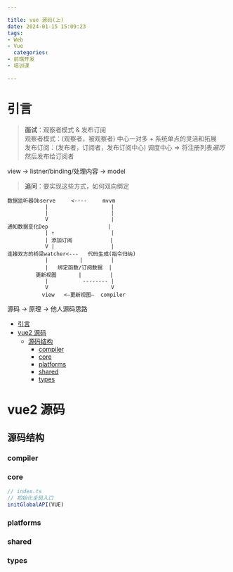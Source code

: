 ```yaml
---

title: vue 源码(上)
date: 2024-01-15 15:09:23
tags:
- Web
- Vue
  categories:
- 前端开发
- 培训课

---
```


# 引言

> **面试**：观察者模式 & 发布订阅  
> 观察者模式：(观察者，被观察者) 中心一对多 + 系统单点的灵活和拓展  
> 发布订阅：(发布者，订阅者，发布订阅中心) 调度中心 => 将注册列表*遍历*然后发布给订阅者

view -> listner/binding/处理内容 -> model

> **追问**：要实现这些方式，如何双向绑定

    数据监听器Observe     <----     mvvm
                |                    |
                |                    |
                V                    |
    通知数据变化Dep                   |
                | ↑                  |
                | 添加订阅            |
                V |                  |
    连接双方的桥梁watcher<---   代码生成(指令归纳)
                |          |         |
                |   绑定函数/订阅数据  |
             更新视图       |         |
                |           -------- |
                V                    V
               view   <—更新视图—  compiler

源码 -> 原理 -> 他人源码思路

<!-- more -->

- [引言](#引言)
- [vue2 源码](#vue2-源码)
  - [源码结构](#源码结构)
    - [compiler](#compiler)
    - [core](#core)
    - [platforms](#platforms)
    - [shared](#shared)
    - [types](#types)

# vue2 源码

## 源码结构

### compiler

### core

```js
// index.ts
// 初始化全局入口
initGlobalAPI(VUE)
```

### platforms

### shared

### types
